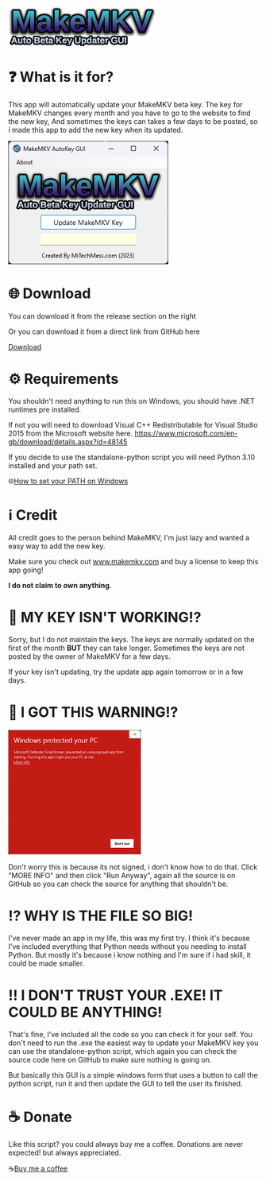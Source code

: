 ![logo](images/MakeMKV_AutoKey_GUI_logo.png?raw=true "logo")

# ❓ What is it for?
This app will automatically update your MakeMKV beta key.
The key for MakeMKV changes every month and you have to go to the website to find the new key, 
And sometimes the keys can takes a few days to be posted, so i made this app to add the new key when its updated.


![screenshot](images/gui.png?raw=true "screenshot")
# 🌐 Download

You can download it from the release section on the right

Or you can download it from a direct link from GitHub here

[Download](https://github.com/MiTechMess/MakeMKV_AutoKey_GUI/releases/download/v1.0.0/MakeMKV_AutoKey_GUI.exe)

# ⚙️ Requirements
You shouldn't need anything to run this on Windows, you should have .NET runtimes pre installed.

If not you will need to download Visual C++ Redistributable for Visual Studio 2015 
from the Microsoft website here.
https://www.microsoft.com/en-gb/download/details.aspx?id=48145

If you decide to use the standalone-python script you 
will need Python 3.10 installed and your path set.

🌐[How to set your PATH on Windows](https://youtu.be/sWGrnYwQiwA)

# ℹ️ Credit
All credit goes to the person behind MakeMKV, 
I'm just lazy and wanted a easy way to add the new key. 

Make sure you check out www.makemkv.com and buy a license to keep this app going!

**I do not claim to own anything.**

# 🛑 MY KEY ISN'T WORKING!?
Sorry, but I do not maintain the keys.
The keys are normally updated on the first of the month **BUT** they can take longer.
Sometimes the keys are not posted by the owner of MakeMKV for a few days.

If your key isn't updating, try the update app again tomorrow or in a few days.

# 🛑 I GOT THIS WARNING!?
![warning](images/warning.png?raw=true "warning")

Don't worry this is because its not signed, i don't know how to do that. 
Click "MORE INFO" and then click "Run Anyway", again all the source is on GitHub so you can check the source for anything
that shouldn't be. 

# ⁉️ WHY IS THE FILE SO BIG!
I've never made an app in my life, this was my first try.
I think it's because I've included everything that Python needs without you needing to install Python.
But mostly it's because i know nothing and I'm sure if i had skill, it could be made smaller.

# ‼️ I DON'T TRUST YOUR .EXE! IT COULD BE ANYTHING!
That's fine, I've included all the code so you can check it for your self. 
You don't need to run the .exe the easiest way to update your MakeMKV key you can use the standalone-python script,
which again you can check the source code here on GitHub to make sure nothing is going on.

But basically this GUI is a simple windows form that uses a button to call the python script, 
run it and then update the GUI to tell the user its finished. 

# ☕ Donate
Like this script? you could always buy me a coffee.
Donations are never expected! but always appreciated.

☕[Buy me a coffee](https://ko-fi.com/mitechmess)
